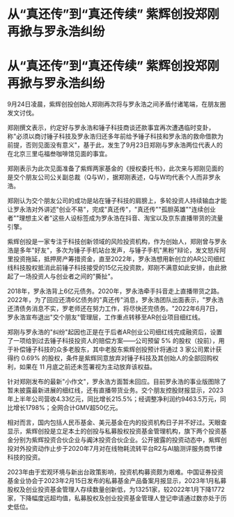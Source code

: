 # 从“真还传”到“真还传续” 紫辉创投郑刚再掀与罗永浩纠纷

# 从“真还传”到“真还传续” 紫辉创投郑刚再掀与罗永浩纠纷

9月24日凌晨，紫辉创投创始人郑刚再次将与罗永浩之间矛盾付诸笔端，在朋友圈发文讨伐。

郑刚撰文表示，约定好与罗永浩和锤子科技商谈还款事宜再次遭遇临时变卦，称"必须以商讨锤子科技及罗永浩归还多年前给予锤子科技和罗永浩的救命借款为前提，否则见面没有意义"，基于此，发生了9月23日郑刚与罗永浩两位代表人的在北京三里屯福叁咖啡馆见面的事宜。

郑刚表示为此次见面准备了紫辉两家基金的《授权委托书》，此次来与郑刚见面的是交个朋友公司公关副总裁（Q与W），据郑刚表述，Q与W均代表个人而非罗永浩。

郑刚认为交个朋友公司的成功是站在锤子科技的肩膀上，多轮投资人持续输血才能让罗永浩对外讲述"创业不易"，完成"真还传"，"真还传""孤胆英雄""连续创业者""理想主义者"这些人设标签成为罗永浩在抖音、淘宝以及京东直播带货的流量引擎。

紫辉创投是一家专注于科技创新领域的风险投资机构，作为创始人，郑刚曾与罗永浩是多年"好友"，多次为锤子手机站台发声，与锤子手机"黑粉"辩论，发文怒斥阿里投资拖延，抵押房产筹措资金，直至2022年，罗永浩想用新创立的AR公司细红线科技股权抵消此前锤子科技接受的15亿元投资款，郑刚不满意如此安排，由此掀起了一场投资人与创业者之间的"撕扯"。

2018年，罗永浩背上6亿元债务。2020年，罗永浩牵手抖音走上直播带货之路。2022年，为了回应还清6亿债务的"真还传"消息，罗永浩团队出面表示，"罗永浩还清债务消息不实，罗老师还在努力工作，将尽快还完债务。"2022年6月7日，罗永浩宣布退出"交个朋友"管理层，工作重点转移至AR创业项目细红线。

郑刚与罗永浩的"纠纷"起因也正是在于后者AR创业公司细红线完成融资后，设置了一项给到过去锤子科技投资人的赔偿方案——公司预留 5%
的股权（投前），用于补偿锤子科技的众多老股东，其中老股东紫辉创投预计将通过 3 家公司累计获得约 0.69%
的股权，条件是紫辉同意放弃对锤子科技及其创始人的全部回购权利，如果在 11 月底之前还未签署视为主动放弃该权益。

针对郑刚发布的最新"小作文"，罗永浩方面暂未回应。目前罗永浩的事业版图除了暂未披露最新进展的细红线，还有直播带货业务。交个朋友控股财报显示，2023年上半年公司营收4.33亿元，同比增长215.5%；经调整净利润约9463.5万元，同比增长1798%；全网合计GMV超50亿元。

相对而言，国内包括人民币基金、美元基金在内的投资机构日子并不好过。天眼查显示，紫辉创投是立足本土的创投与私募股权投资基金管理机构，旗下两个投资基金分别为紫辉投资合伙企业与阗沐投资合伙企业。公开披露的投资动态中，紫辉创投对外投资动作止步于2020年7月对在线物耗流转平台R2与AI脑测评服务商节律科技的投资。

2023年由于宏观环境与新出台政策影响，投资机构募资颇为艰难。中国证券投资基金业协会于2023年2月15日发布的私募基金产品备案月报显示，2023年1月私募股权及创业投资基金管理人存续数量创新低，为13251家，较2022年1月下降1772家，下降幅度远超均值，私募股权及创业投资基金管理人登记申请通过数亦处于历史低位。

